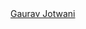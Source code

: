 
<html>
  <script type="text/javascript" src="https://platform.linkedin.com/badges/js/profile.js" async defer></script>


<div class="LI-profile-badge"  data-version="v1" data-size="large" data-locale="en_US" data-type="horizontal" data-theme="dark" data-vanity="gauravjotwani"><a class="LI-simple-link" href='https://www.linkedin.com/in/gauravjotwani?trk=profile-badge'>Gaurav Jotwani</a></div>
</html>
